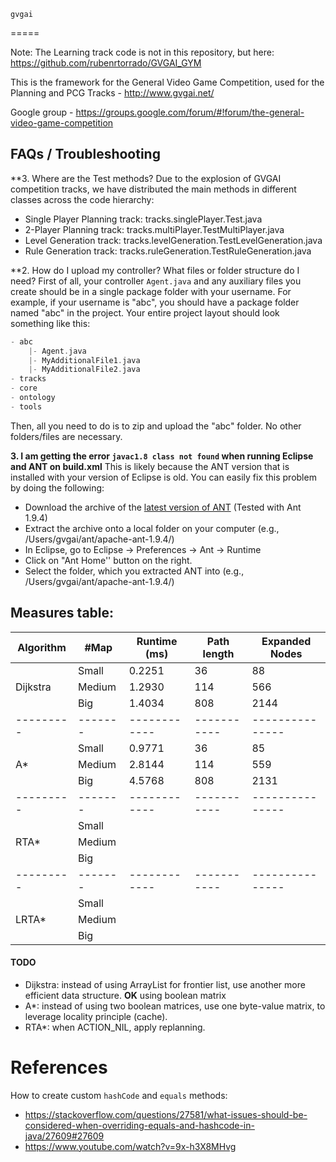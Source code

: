     gvgai
=====

Note: The Learning track code is not in this repository, but here: https://github.com/rubenrtorrado/GVGAI_GYM


This is the framework for the General Video Game Competition, used for the Planning and PCG Tracks - http://www.gvgai.net/

Google group - https://groups.google.com/forum/#!forum/the-general-video-game-competition

## FAQs / Troubleshooting

**3. Where are the Test methods? Due to the explosion of GVGAI competition tracks, we have distributed the main methods in different classes across the code hierarchy:

 - Single Player Planning track: tracks.singlePlayer.Test.java
 - 2-Player Planning track: tracks.multiPlayer.TestMultiPlayer.java
 - Level Generation track: tracks.levelGeneration.TestLevelGeneration.java
 - Rule Generation track: tracks.ruleGeneration.TestRuleGeneration.java


**2. How do I upload my controller? What files or folder structure do I need? 
First of all, your controller ```Agent.java``` and any auxiliary files you create should be in a single package folder with your username. For example, if your username is "abc", you should have a package folder named "abc" in the project. Your entire project layout should look something like this:

```groovy
- abc
	|- Agent.java
	|- MyAdditionalFile1.java
	|- MyAdditionalFile2.java
- tracks
- core
- ontology
- tools
```

Then, all you need to do is to zip and upload the "abc" folder. No other folders/files are necessary.


**3. I am getting the error `javac1.8 class not found` when running Eclipse and ANT on build.xml**
This is likely because the ANT version that is installed with your version of Eclipse is old. You can easily fix this problem by doing the following:

- Download the archive of the [latest version of ANT](http://ant.apache.org/bindownload.cgi) (Tested with  Ant 1.9.4)
- Extract the archive onto a local folder on your computer (e.g., /Users/gvgai/ant/apache-ant-1.9.4/)
- In Eclipse, go to Eclipse -> Preferences -> Ant -> Runtime
- Click on "Ant Home'' button on the right.
- Select the folder, which you extracted ANT into (e.g., /Users/gvgai/ant/apache-ant-1.9.4/)

## Measures table:

| Algorithm | #Map    | Runtime (ms) | Path length | Expanded Nodes  |
|-----------|---------|--------------|-------------|-----------------|
|           | Small   | 0.2251       | 36          | 88              |
| Dijkstra  | Medium  | 1.2930       | 114         | 566             |
|           | Big     | 1.4034       | 808         | 2144            |
| --------- | ------- | ------------ | ----------- | --------------- |
|           | Small   | 0.9771       | 36          | 85              |
| A*        | Medium  | 2.8144       | 114         | 559             |
|           | Big     | 4.5768       | 808         | 2131            |
| --------- | ------- | ------------ | ----------- | --------------- |
|           | Small   |              |             |                 |
| RTA*      | Medium  |              |             |                 |
|           | Big     |              |             |                 |
| --------- | ------- | ------------ | ----------- | --------------- |
|           | Small   |              |             |                 |
| LRTA*     | Medium  |              |             |                 |
|           | Big     |              |             |                 |


#### TODO
- Dijkstra: instead of using ArrayList for frontier list, use another more efficient data structure. **OK** using boolean matrix
- A*: instead of using two boolean matrices, use one byte-value matrix, to leverage locality principle (cache).
- RTA*: when ACTION_NIL, apply replanning.

# References
How to create custom `hashCode` and `equals` methods:
  - https://stackoverflow.com/questions/27581/what-issues-should-be-considered-when-overriding-equals-and-hashcode-in-java/27609#27609
  - https://www.youtube.com/watch?v=9x-h3X8MHvg

